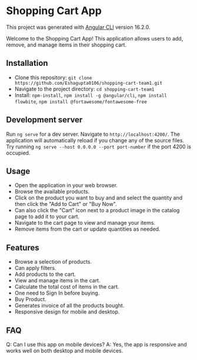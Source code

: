 # Shopping Cart App

This project was generated with [Angular CLI](https://github.com/angular/angular-cli) version 16.2.0.

Welcome to the Shopping Cart App! This application allows users to add, remove, and manage items in their shopping cart.

## Installation

* Clone this repository: `git clone https://github.com/Eshagupta0106/shopping-cart-team1.git`
* Navigate to the project directory: `cd shopping-cart-team1`
* Install: `npm-install`, `npm install -g @angular/cli`, `npm install flowbite`, `npm install @fortawesome/fontawesome-free`

## Development server

Run `ng serve` for a dev server. Navigate to `http://localhost:4200/`. The application will automatically reload if you change any of the source files.
Try running `ng serve --host 0.0.0.0 --port port-number` if the port 4200 is occupied.

## Usage

* Open the application in your web browser.
* Browse the available products.
* Click on the product you want to buy and and select the quantity and then click the "Add to Cart" or "Buy Now".
* Can also click the "Cart" icon next to a product image in the catalog page to add it to your cart.
* Navigate to the cart page to view and manage your items.
* Remove items from the cart or update quantities as needed.

## Features

* Browse a selection of products.
* Can apply filters.
* Add products to the cart.
* View and manage items in the cart.
* Calculate the total cost of items in the cart.
* One need to Sign In before buying.
* Buy Product.
* Generates invoice of all the products bought.
* Responsive design for mobile and desktop.

## FAQ

Q: Can I use this app on mobile devices?
A: Yes, the app is responsive and works well on both desktop and mobile devices.
